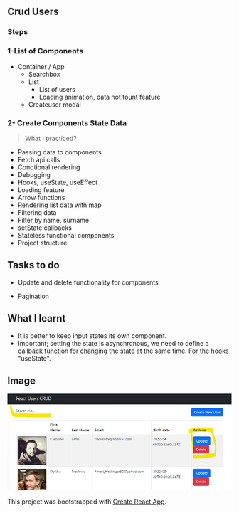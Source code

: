 ## Crud Users

### Steps

### 1-List of Components

- Container / App
  - Searchbox
  - List
    - List of users
    - Loading animation, data not fount feature
  * Createuser modal

### 2- Create Components State Data

> What I practiced?

- Passing data to components
- Fetch api calls
- Condtional rendering
- Debugging
- Hooks, useState, useEffect
- Loading feature
- Arrow functions
- Rendering list data with map
- Filtering data
- Filter by name, surname
- setState callbacks
- Stateless functional components
- Project structure

## Tasks to do

- Update and delete functionality for components

- Pagination

## What I learnt

- It is better to keep input states its own component.
- Important; setting the state is asynchronous, we need to define a callback function for changing the state at the same time. For the hooks "useState".

## Image

![alt text](./public/asstes/images/crud.jpg "Tasks")

This project was bootstrapped with [Create React App](https://github.com/facebook/create-react-app).
